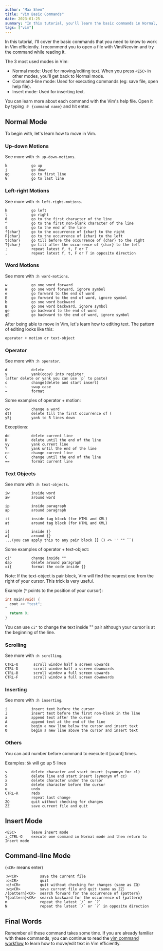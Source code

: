 ```yaml
---
author: "Max Shen"
title: "Vim Basic Commands"
date: 2023-01-25
summary: "In this tutorial, you'll learn the basic commands in Normal, Command-line and Insert mode that you need to know to work in Vim efficiently."
tags: ["vim"]
---
```


In this tutorial, I'll cover the basic commands that you need to know to work in Vim efficiently. I recommend you to open a file with Vim/Neovim and try the command while reading it.

The 3 most used modes in Vim:

- Normal mode: Used for moving/editing text. When you press `<ESC>` in other modes, you'll get back to Normal mode.
- Command-line mode: Used for executing commands (eg: save file, open help file).
- Insert mode: Used for inserting text.

You can learn more about each command with the Vim's help file. Open it by typing `:h {command name}` and hit enter. 

## Normal Mode

To begin with, let's learn how to move in Vim.

### Up-down Motions

See more with `:h up-down-motions`.

```text
k           go up
j           go down
gg          go to first line
G           go to last line
```

### Left-right Motions

See more with `:h left-right-motions`.

```text
h           go left 
l           go right 
0           go to the first character of the line
^			go to the first non-blank character of the line
$           go to the end of the line
f{char}		go to the occurrence of {char} to the right
F{char}		go to the occurrence of {char} to the left
t{char}		go till before the occurrence of {char} to the right
T{char}		go till after the occurrence of {char} to the left
;			repeat latest f, t, F or T
,			repeat latest f, t, F or T in opposite direction
```

### Word Motions

See more with `:h word-motions`.

```text
w			go one word forward
W			go one word forward, ignore symbol
e			go forward to the end of word
E			go forward to the end of word, ignore symbol
b			go one word backward
B			go one word backward, ignore symbol
ge			go backward to the end of word
gE			go backward to the end of word, ignore symbol
```

After being able to move in Vim, let's learn how to editing text. The pattern of editing looks like this:

```text
operator + motion or text-object
```

### Operator

See more with `:h operator`.

```text
d           delete
y           yank(copy) into register
(after delete or yank you can use `p` to paste)
c           change(delete and start insert)
~           swap case
=           format
```

Some examples of operator + motion:
```text
cw          change a word
dt(         delete till the first occurrence of (
y5j         yank to 5 lines down
```

Exceptions:
```text
dd          delete current line
D           delete until the end of the line
yy          yank current line
Y           yank until the end of the line
cc          change current line
C           change until the end of the line
==          format current line
```

### Text Objects

See more with `:h text-objects`.

```text
iw          inside word
aw          around word 

ip          inside paragraph
ap          around paragraph 

it          inside tag block (for HTML and XML)
at          around tag block (for HTML and XML)

i{          inside {}
a{          around {}
...(you can apply this to any pair block [] () <> '' "" ``)
```

Some examples of operator + text-object:

```text
ci"         change inside ""
dap         delete around paragraph
=i{         format the code inside {}
```

Note: If the text-object is pair block, Vim will find the nearest one from the right of your cursor. This trick is very useful.

Example (^ points to the position of your cursor):

```cpp
int main(void) {
  cout << "test";
^
  return 0;
}
```

You can use `ci"` to change the text inside "" pair although your cursor is at the beginning of the line.

### Scrolling

See more with `:h scrolling`.

```text
CTRL-U       scroll window half a screen upwards
CTRL-D       scroll window half a screen downwards
CTRL-B       scroll window a full screen upwards
CTRL-F       scroll window a full screen downwards
```

### Inserting

See more with `:h inserting`.

```text
i           insert text before the cursor
I           insert text before the first non-blank in the line
a           append text after the cursor
A           append text at the end of the line
o           begin a new line below the cursor and insert text
O           begin a new line above the cursor and insert text
```

### Others

You can add number before command to execute it [count] times.

Examples: `5k` will go up 5 lines

```text
s           delete character and start insert (synonym for cl)
S           delete line and start insert (synonym of cc)
x           delete character under the cursor
X           delete character before the cursor
u           undo
CTRL-R      redo
.           repeat last change 
ZQ          quit without checking for changes
ZZ          save current file and quit
```

## Insert Mode

```text
<ESC>       leave insert mode
i_CTRL-O    execute one command in Normal mode and then return to Insert mode
```

## Command-line Mode

(`<CR>` means enter)
```text
:w<CR>          save the current file
:q<CR>          quit
:q!<CR>         quit without checking for changes (same as ZQ)
:wq<CR>         save current file and quit (same as ZZ)
/{pattern}<CR>  search forward for the occurrence of {pattern}
?{pattern}<CR>  search backward for the occurrence of {pattern}
n			    repeat the latest `/` or `?`
N			    repeat the latest `/` or `?` in opposite direction
```

## Final Words

Remember all these command takes some time. If you are already familiar with these commands, you can continue to read the [vim command workflow](/posts/vim-command-workflow) to learn how to move/edit text in Vim efficiently.
